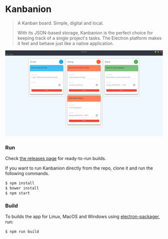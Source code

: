 # Kanbanion

> A Kanban board. Simple, digital and local.
>
> With its JSON-based storage, Kanbanion is the perfect choice for keeping track of a single project's tasks. The Electron platform makes it feel and behave just like a native application.

![Screenshot](kanbanion.png?raw=true "Kanbanion")

### Run

Check [the releases page](https://github.com/nmaggioni/Kanbanion/releases) for ready-to-run builds.

If you want to run Kanbanion directly from the repo, clone it and run the following commands.

```
$ npm install
$ bower install
$ npm start
```

### Build

To builds the app for Linux, MacOS and Windows using [electron-packager](https://github.com/electron-userland/electron-packager), run:

```
$ npm run build
```
